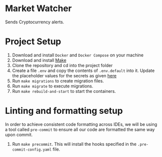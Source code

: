 # Market Watcher
Sends Cryptocurrency alerts.

# Project Setup
1. Download and install `Docker` and `Docker Compose` on your machine
2. Download and install [Make](http://gnuwin32.sourceforge.net/packages/make.htm)
3. Clone the repository and cd into the project folder
4. Create a file `.env` and copy the contents of `.env.default` into it. Update the placeholder values for the secrets as given [here](https://www.notion.so/SECRETS-72731d19b6134102ac9a024d4bade666)
5. Run `make migrations` to create migration files.
6. Run `make migrate` to execute migrations.
7. Run `make rebuild-and-start` to start the containers.



# Linting and formatting setup
In order to achieve consistent code formatting across IDEs, we will be using a tool called `pre-commit` to ensure all our code are formatted the same way upon commit.
1. Run `make precommit`. This will install the hooks specified in the  `.pre-commit-config.yaml` file.
